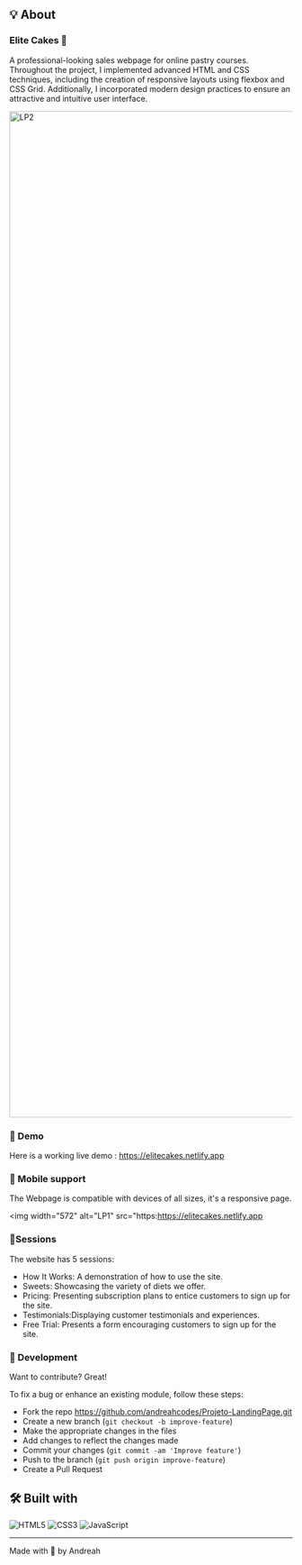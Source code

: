 
## 💡 About 

### Elite Cakes 🍰 

A professional-looking sales webpage for online pastry courses. Throughout the project, I implemented advanced HTML and CSS techniques, including the creation of responsive layouts using flexbox and CSS Grid. Additionally, I incorporated modern design practices to ensure an attractive and intuitive user interface.

<img width="1787" alt="LP2" src="https://github.com/andreahcodes/Projeto-LandingPage/assets/112190511/01a62440-27eb-4cbb-ac7f-29cf6914fb3b">

### 🎥 Demo
Here is a working live demo :  https://elitecakes.netlify.app

### 📲 Mobile support
The Webpage is compatible with devices of all sizes, it's a responsive page.

<img width="572" alt="LP1" src="https:https://elitecakes.netlify.app
### 📝Sessions

The website has 5 sessions:

- How It Works: A demonstration of how to use the site.
- Sweets: Showcasing the variety of diets we offer.
- Pricing: Presenting subscription plans to entice customers to sign up for the site.
- Testimonials:Displaying customer testimonials and experiences.
- Free Trial: Presents a form encouraging customers to sign up for the site.

### 🔎 Development
Want to contribute? Great!

To fix a bug or enhance an existing module, follow these steps:

- Fork the repo https://github.com/andreahcodes/Projeto-LandingPage.git
- Create a new branch (`git checkout -b improve-feature`)
- Make the appropriate changes in the files
- Add changes to reflect the changes made
- Commit your changes (`git commit -am 'Improve feature'`)
- Push to the branch (`git push origin improve-feature`)
- Create a Pull Request 

## 🛠 Built with 

![HTML5](https://img.shields.io/badge/html5-%23E34F26.svg?style=for-the-badge&logo=html5&logoColor=white)
![CSS3](https://img.shields.io/badge/css3-%231572B6.svg?style=for-the-badge&logo=css3&logoColor=white)
![JavaScript](https://img.shields.io/badge/javascript-%23323330.svg?style=for-the-badge&logo=javascript&logoColor=%23F7DF1E)

---

Made with 💙 by Andreah





